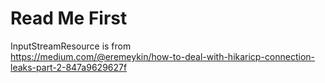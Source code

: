 # Read Me First
InputStreamResource is from  
https://medium.com/@eremeykin/how-to-deal-with-hikaricp-connection-leaks-part-2-847a9629627f
